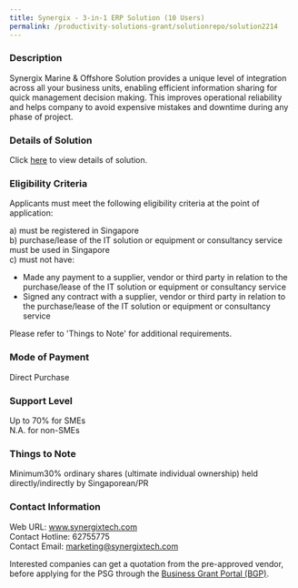 ```yaml
---
title: Synergix - 3-in-1 ERP Solution (10 Users)
permalink: /productivity-solutions-grant/solutionrepo/solution2214
---
```


### Description

Synergix Marine & Offshore Solution provides a unique level of integration across all your business units, enabling efficient information sharing for quick management decision making. This improves operational reliability and helps company to avoid expensive mistakes and downtime during any phase of project.

### Details of Solution

Click <a href='https://www.gobusiness.gov.sg/images/psg/SynergixTech20200785_Desensitised_Annex_3_Part_2.pdf' target='_blank' rel='noopener'>here</a> to view details of solution.

### Eligibility Criteria

Applicants must meet the following eligibility criteria at the point of application:

a) must be registered in Singapore <br>
b) purchase/lease of the IT solution or equipment or consultancy service must be used in Singapore <br>
c) must not have:
- Made any payment to a supplier, vendor or third party in relation to the purchase/lease of the IT solution or equipment or consultancy service
- Signed any contract with a supplier, vendor or third party in relation to the purchase/lease of the IT solution or equipment or consultancy service

Please refer to 'Things to Note' for additional requirements.

### Mode of Payment
Direct Purchase

### Support Level
Up to 70% for SMEs <br>
N.A. for non-SMEs

### Things to Note
 Minimum30% ordinary shares (ultimate individual ownership) held directly/indirectly by Singaporean/PR

### Contact Information
Web URL: www.synergixtech.com <br>Contact Hotline: 62755775 <br>Contact Email: marketing@synergixtech.com <br>

Interested companies can get a quotation from the pre-approved vendor, before applying for the PSG through the <a target='_blank' rel='noopener' href='https://www.businessgrants.gov.sg/'>Business Grant Portal (BGP)</a>.
